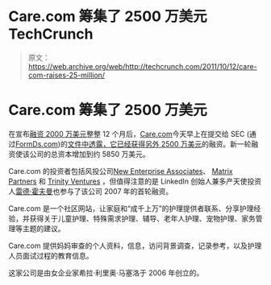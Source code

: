 # Care.com 筹集了 2500 万美元 TechCrunch

> 原文：<https://web.archive.org/web/http://techcrunch.com/2011/10/12/care-com-raises-25-million/>

# Care.com 筹集了 2500 万美元

在宣布[融资 2000 万美元](https://web.archive.org/web/20230205030252/https://techcrunch.com/2010/10/12/care-com-raises-20-million-to-connect-you-to-nannies-babysitters-and-caregivers/)整整 12 个月后，[Care.com](https://web.archive.org/web/20230205030252/http://www.care.com/)今天早上在提交给 SEC (通过[FormDs.com](https://web.archive.org/web/20230205030252/http://formds.com/issuers/carecom-inc))的[文件中透露，它已经获得](https://web.archive.org/web/20230205030252/http://sec.gov/Archives/edgar/data/1412270/000141227011000002/xslFormDX01/primary_doc.xml)[另外 2500 万美元](https://web.archive.org/web/20230205030252/http://www.crunchbase.com/company/care-com)的融资。新一轮融资使该公司的总资本增加到约 5850 万美元。

Care.com 的投资者包括风投公司[New Enterprise Associates](https://web.archive.org/web/20230205030252/http://www.crunchbase.com/financial-organization/new-enterprise-associates)、 [Matrix Partners](https://web.archive.org/web/20230205030252/http://www.crunchbase.com/financial-organization/matrix-partners) 和 [Trinity Ventures](https://web.archive.org/web/20230205030252/http://www.crunchbase.com/company/care-com/edit_competitors) ，但值得注意的是 LinkedIn 创始人兼多产天使投资人[雷德·霍夫曼](https://web.archive.org/web/20230205030252/http://www.crunchbase.com/person/reid-hoffman)也参与了该公司 2007 年的首轮融资。

Care.com 是一个社区网站，让家庭和“成千上万”的护理提供者联系、分享护理经验，并获得关于儿童护理、特殊需求护理、辅导、老年人护理、宠物护理、家务管理等主题的建议。

Care.com 提供妈妈审查的个人资料，信息，访问背景调查，记录参考，以及护理人员面试过程的教育信息。

这家公司是由女企业家希拉·利里奥·马塞洛于 2006 年创立的。